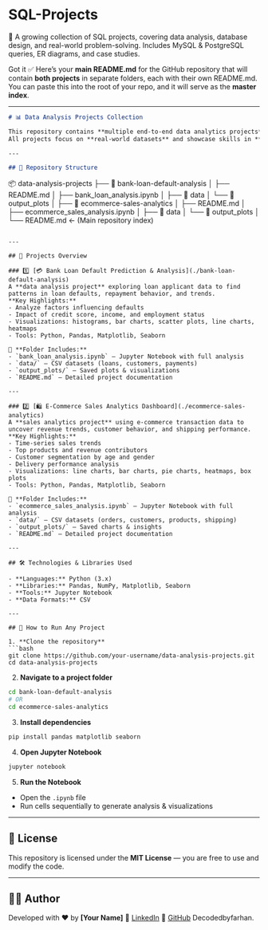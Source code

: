 # SQL-Projects
📂 A growing collection of SQL projects, covering data analysis, database design, and real-world problem-solving. Includes MySQL &amp; PostgreSQL queries, ER diagrams, and case studies.

Got it ✅
Here’s your **main README.md** for the GitHub repository that will contain **both projects** in separate folders, each with their own README.md.
You can paste this into the root of your repo, and it will serve as the **master index**.

---

```markdown
# 📊 Data Analysis Projects Collection

This repository contains **multiple end-to-end data analytics projects**, each stored in its own folder with datasets, Jupyter Notebooks, and a detailed README.  
All projects focus on **real-world datasets** and showcase skills in **data cleaning, exploratory data analysis (EDA), visualization, and insight generation**.

---

## 📂 Repository Structure

```

📦 data-analysis-projects
├── 📁 bank-loan-default-analysis
│   ├── README.md
│   ├── bank\_loan\_analysis.ipynb
│   ├── 📁 data
│   └── 📁 output\_plots
│
├── 📁 ecommerce-sales-analytics
│   ├── README.md
│   ├── ecommerce\_sales\_analysis.ipynb
│   ├── 📁 data
│   └── 📁 output\_plots
│
└── README.md  ← (Main repository index)

````

---

## 📌 Projects Overview

### 1️⃣ [💳 Bank Loan Default Prediction & Analysis](./bank-loan-default-analysis)
A **data analysis project** exploring loan applicant data to find patterns in loan defaults, repayment behavior, and trends.  
**Key Highlights:**
- Analyze factors influencing defaults
- Impact of credit score, income, and employment status
- Visualizations: histograms, bar charts, scatter plots, line charts, heatmaps
- Tools: Python, Pandas, Matplotlib, Seaborn

📂 **Folder Includes:**
- `bank_loan_analysis.ipynb` — Jupyter Notebook with full analysis
- `data/` — CSV datasets (loans, customers, payments)
- `output_plots/` — Saved plots & visualizations
- `README.md` — Detailed project documentation

---

### 2️⃣ [🛍️ E-Commerce Sales Analytics Dashboard](./ecommerce-sales-analytics)
A **sales analytics project** using e-commerce transaction data to uncover revenue trends, customer behavior, and shipping performance.  
**Key Highlights:**
- Time-series sales trends
- Top products and revenue contributors
- Customer segmentation by age and gender
- Delivery performance analysis
- Visualizations: line charts, bar charts, pie charts, heatmaps, box plots
- Tools: Python, Pandas, Matplotlib, Seaborn

📂 **Folder Includes:**
- `ecommerce_sales_analysis.ipynb` — Jupyter Notebook with full analysis
- `data/` — CSV datasets (orders, customers, products, shipping)
- `output_plots/` — Saved charts & insights
- `README.md` — Detailed project documentation

---

## 🛠️ Technologies & Libraries Used

- **Languages:** Python (3.x)
- **Libraries:** Pandas, NumPy, Matplotlib, Seaborn
- **Tools:** Jupyter Notebook
- **Data Formats:** CSV

---

## 🚀 How to Run Any Project

1. **Clone the repository**
```bash
git clone https://github.com/your-username/data-analysis-projects.git
cd data-analysis-projects
````

2. **Navigate to a project folder**

```bash
cd bank-loan-default-analysis
# OR
cd ecommerce-sales-analytics
```

3. **Install dependencies**

```bash
pip install pandas matplotlib seaborn
```

4. **Open Jupyter Notebook**

```bash
jupyter notebook
```

5. **Run the Notebook**

* Open the `.ipynb` file
* Run cells sequentially to generate analysis & visualizations

---

## 📜 License

This repository is licensed under the **MIT License** — you are free to use and modify the code.

---

## 👨‍💻 Author

Developed with ❤️ by **\[Your Name]**
🔗 [LinkedIn](https://linkedin.com/in/farhan16/)
🐙 [GitHub](https://github.com/farhann-16)
Decodedbyfarhan.
```
